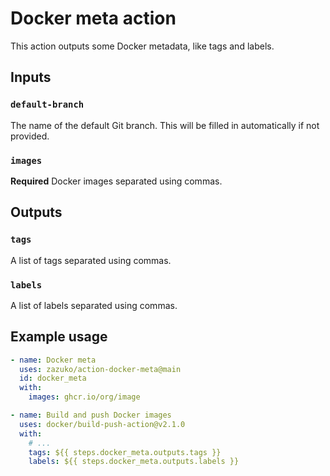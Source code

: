 # Docker meta action

This action outputs some Docker metadata, like tags and labels.

## Inputs

### `default-branch`

The name of the default Git branch.
This will be filled in automatically if not provided.

### `images`

**Required** Docker images separated using commas.

## Outputs

### `tags`

A list of tags separated using commas.

### `labels`

A list of labels separated using commas.

## Example usage

```yaml
- name: Docker meta
  uses: zazuko/action-docker-meta@main
  id: docker_meta
  with:
    images: ghcr.io/org/image

- name: Build and push Docker images
  uses: docker/build-push-action@v2.1.0
  with:
    # ...
    tags: ${{ steps.docker_meta.outputs.tags }}
    labels: ${{ steps.docker_meta.outputs.labels }}
```
